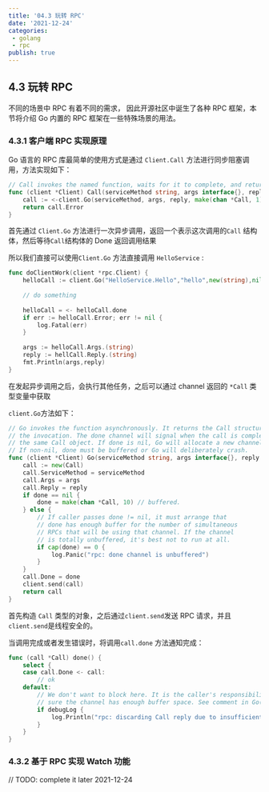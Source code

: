 ```yaml
---
title: '04.3 玩转 RPC'
date: '2021-12-24'
categories:
 - golang
 - rpc
publish: true
---
```


## 4.3  玩转 RPC

不同的场景中 RPC 有着不同的需求， 因此开源社区中诞生了各种 RPC 框架，本节将介绍 Go 内置的 RPC 框架在一些特殊场景的用法。

### 4.3.1 客户端 RPC 实现原理

Go 语言的 RPC 库最简单的使用方式是通过 `Client.Call` 方法进行同步阻塞调用，方法实现如下：

```go
// Call invokes the named function, waits for it to complete, and returns its error status.
func (client *Client) Call(serviceMethod string, args interface{}, reply interface{}) error {
	call := <-client.Go(serviceMethod, args, reply, make(chan *Call, 1)).Done
	return call.Error
}
```

首先通过 `Client.Go` 方法进行一次异步调用，返回一个表示这次调用的`Call` 结构体，然后等待`Call`结构体的 Done 返回调用结果

所以我们直接可以使用`Client.Go` 方法直接调用 `HelloService` :

```go
func doClientWork(client *rpc.Client) {
    helloCall := client.Go("HelloService.Hello","hello",new(string),nil)
    
    // do something 
    
    helloCall = <- helloCall.done
    if err := helloCall.Error; err != nil {
        log.Fatal(err)
    }
    
    args := helloCall.Args.(string)
    reply := hellCall.Reply.(string)
    fmt.Println(args,reply)
}
```

在发起异步调用之后，会执行其他任务，之后可以通过 channel 返回的 `*Call` 类型变量中获取

`client.Go`方法如下：

```go
// Go invokes the function asynchronously. It returns the Call structure representing
// the invocation. The done channel will signal when the call is complete by returning
// the same Call object. If done is nil, Go will allocate a new channel.
// If non-nil, done must be buffered or Go will deliberately crash.
func (client *Client) Go(serviceMethod string, args interface{}, reply interface{}, done chan *Call) *Call {
	call := new(Call)
	call.ServiceMethod = serviceMethod
	call.Args = args
	call.Reply = reply
	if done == nil {
		done = make(chan *Call, 10) // buffered.
	} else {
		// If caller passes done != nil, it must arrange that
		// done has enough buffer for the number of simultaneous
		// RPCs that will be using that channel. If the channel
		// is totally unbuffered, it's best not to run at all.
		if cap(done) == 0 {
			log.Panic("rpc: done channel is unbuffered")
		}
	}
	call.Done = done
	client.send(call)
	return call
}
```

首先构造 `Call` 类型的对象，之后通过`client.send`发送 RPC 请求，并且`client.send`是线程安全的。

当调用完成或者发生错误时，将调用`call.done` 方法通知完成：

```go
func (call *Call) done() {
	select {
	case call.Done <- call:
		// ok
	default:
		// We don't want to block here. It is the caller's responsibility to make
		// sure the channel has enough buffer space. See comment in Go().
		if debugLog {
			log.Println("rpc: discarding Call reply due to insufficient Done chan capacity")
		}
	}
}
```

### 4.3.2 基于 RPC 实现 Watch 功能

// TODO: complete it later 2021-12-24

